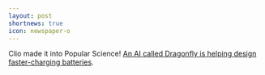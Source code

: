 ```yaml
---
layout: post
shortnews: true
icon: newspaper-o
---
```


Clio made it into Popular Science! [An AI called Dragonfly is helping design faster-charging batteries](https://www.popsci.com/technology/ai-robotics-battery-design-discovery/).
